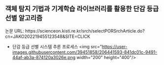 <h2>객체 탐지 기법과 기계학습 라이브러리를 활용한 단감 등급 선별 알고리즘</h2>
논문 URL: https://scienceon.kisti.re.kr/srch/selectPORSrchArticle.do?cn=JAKO202219455123548&SITE=CLICK

* 단감 등급 선별 시스템 추론 프로세스
<img src="https://user-images.githubusercontent.com/39451858/206441593-841dc01c-9491-44af-ab3a-874120a3026e.png  width="200" height="400"/>
